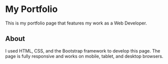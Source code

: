 # My Portfolio
This is my portfolio page that features my work as a Web Developer.

## About

I used HTML, CSS, and the Bootstrap framework to develop this page. The page is fully responsive and works on mobile, tablet, and desktop browsers.